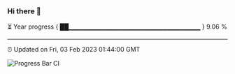 ### Hi there 👋

⏳ Year progress { ██▁▁▁▁▁▁▁▁▁▁▁▁▁▁▁▁▁▁▁▁▁▁▁▁▁▁▁▁ } 9.06 %

---

⏰ Updated on Fri, 03 Feb 2023 01:44:00 GMT

![Progress Bar CI](https://github.com/ZhaoGui/ZhaoGui/workflows/Progress%20Bar%20CI/badge.svg)
